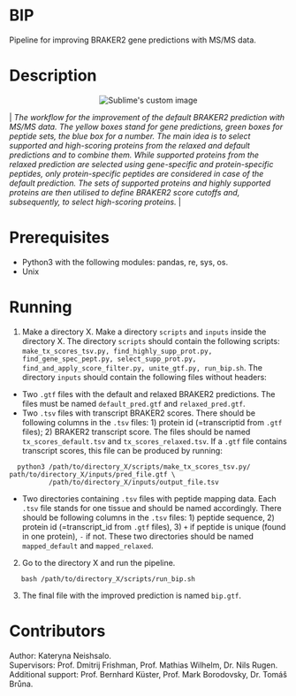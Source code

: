 # BIP
Pipeline for improving BRAKER2 gene predictions with MS/MS data.

# Description

<p align="center">
  <img src="https://user-images.githubusercontent.com/74410771/140317953-2900d6cf-2080-47e8-a9a5-c18f6af55bbb.jpg" alt="Sublime's custom image"/>
</p>

| *The workflow for the improvement of the default BRAKER2 prediction with MS/MS data. The yellow boxes stand for gene predictions, green boxes for peptide sets, the blue box for a number. The main idea is to select supported and high-scoring proteins from the relaxed and default predictions and to combine them. While supported proteins from the relaxed prediction are selected using gene-specific and protein-specific peptides, only protein-specific peptides are considered in case of the default prediction. The sets of supported proteins and highly supported proteins are then utilised to define BRAKER2 score cutoffs and, subsequently, to select high-scoring proteins.* |


# Prerequisites
- Python3 with the following modules: pandas, re, sys, os.
- Unix  

# Running

1. Make a directory X. Make a directory ```scripts``` and ```inputs``` inside the directory X. The directory ```scripts``` should contain the following scripts: ```make_tx_scores_tsv.py, find_highly_supp_prot.py, find_gene_spec_pept.py, select_supp_prot.py, find_and_apply_score_filter.py, unite_gtf.py, run_bip.sh```. The directory ```inputs``` should contain the following files without headers:   
  * Two ```.gtf``` files with the default and relaxed BRAKER2 predictions. The files must be named ```default_pred.gtf``` and ```relaxed_pred.gtf```.
  * Two ```.tsv``` files with transcript BRAKER2 scores. There should be following columns in the ```.tsv``` files: 1) protein id (=transcriptid from ```.gtf``` files); 2) BRAKER2 transcript score. The files should be named ```tx_scores_default.tsv``` and ```tx_scores_relaxed.tsv```. If a ```.gtf``` file contains transcript scores, this file can be produced by running: 
```
  python3 /path/to/directory_X/scripts/make_tx_scores_tsv.py/ path/to/directory_X/inputs/pred_file.gtf \
          /path/to/directory_X/inputs/output_file.tsv
```           
  * Two directories containing ```.tsv``` files with peptide mapping data. Each ```.tsv``` file stands for one tissue and should be named accordingly. There should be following columns in the ```.tsv``` files: 1) peptide sequence, 2) protein id (=transcript_id from ```.gtf``` files), 3) ```+``` if peptide is unique (found in one protein), ```-``` if not. These two directories should be named ```mapped_default``` and ```mapped_relaxed```. 

2. Go to the directory X and run the pipeline.
```
   bash /path/to/directory_X/scripts/run_bip.sh  
```
3. The final file with the improved prediction is named ```bip.gtf```.


# Contributors
Author: Kateryna Neishsalo.  
Supervisors: Prof. Dmitrij Frishman, Prof. Mathias Wilhelm, Dr. Nils Rugen.  
Additional support: Prof. Bernhard Küster, Prof. Mark Borodovsky, Dr. Tomáš Brůna.
